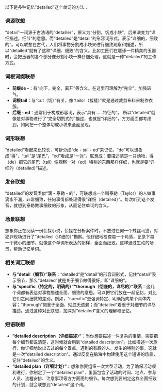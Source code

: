 以下是多种记忆“detailed”这个单词的方法：

### 词源联想
“detail”一词源于古法语的“detailler”，原义为“分割，切成小块”，后来演变为“详细描述，细节”的意思。而“detailed”是“detail”的形容词形式，表示“详细的，细致的”。可以联想在古代，人们将事物分割成小块来进行细致观察和描述，所以“detailed”就有了这种“详细、细致”的含义。比如工匠们在雕琢一件精美的玉器时，会把玉器的各个部分像分割小块一样仔细处理，这就是一种“detailed”的工作方式。

### 词根词缀联想
 - **前缀de -**：有“向下，完全，离开”等含义。在这里可理解为“完全”，加强语气。
 - **词根tail**：与“cut（切）”有关，像“tailor（裁缝）”就是通过裁剪布料来制作衣服。
 - **后缀 - ed**：通常用于构成形容词，表示“具有……特征的”。
 所以“detailed”就像是对事物进行了“完全切割式的”描述，也就是“详细的”，方方面面都考虑到，如同把一个整体切成小块来全面呈现。

### 词形联想
“detailed”看起来比较长，可拆分成“de - tail - ed”来记忆。“de”可以想象成“得”，“tail”是“尾巴”，“ed”看成是“一对”。联想成：要描述清楚一只动物，得（de）把它的尾巴（tail）像观察一对（ed）特别的东西那样仔细，也就是要“详细的（detailed）”描述。

### 发音联想
“detailed”的发音类似“滴 - 泰勒 - 的”，可联想成一个叫泰勒（Taylor）的人做事滴水不漏，非常细致，任何事情都处理得很“详细（detailed）”。每次听到这个发音，就想到泰勒做事细致的形象，从而记住单词的含义。

### 场景联想
想象你正在阅读一份侦探小说，侦探在分析案件时，不放过任何一个蛛丝马迹，对犯罪现场进行了“detailed（详细的）”勘察。他仔细地检查每一个角落，记录下每一个微小的细节，就像这个单词所表达的那样，全面而细致。这样通过生动的场景，帮助记忆单词。

### 相关词汇联想
 - **与“detail（细节）”联系**：“detailed”是“detail”的形容词形式，记住“detail”表示细节，那么“detailed”就是关于细节做得很好，即“详细的”。
 - **与“specific（特定的，明确的）”“thorough（彻底的，详尽的）”联系**：这几个词都有表达对事物描述全面、细致的意思。可以把它们放在一起记忆，对比它们之间细微的差别。例如，“specific”更强调特定、明确指向某个具体内容；“thorough”侧重于全面、彻底无遗漏；而“detailed”着重于对细节的详尽描述。通过这种对比联想，加深对“detailed”含义的理解和记忆。

### 短语联想
 - **“detailed description（详细描述）”**：当你想要描述一件复杂的事情，需要把每个细节都说清楚，这时候就会用到“detailed description”。比如描述一次旅行，你详细地说出去过的每个景点、遇到的有趣的人、发生的特别的事，这就是一次“detailed description”。通过反复在脑海中构建使用这个短语的场景，记住“detailed”的含义。
 - **“detailed plan（详细计划）”**：想象你要组织一次大型活动，为了确保活动顺利进行，你制定了一个“detailed plan”，里面包含了活动的时间、地点、参与人员、流程安排、注意事项等方方面面的细节。每次想到要制定这样全面细致的计划，就会联想到“detailed”这个词。 